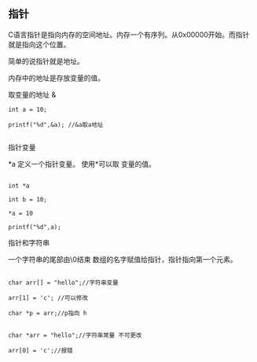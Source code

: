 
## 指针

C语言指针是指向内存的空间地址。内存一个有序列。从0x00000开始。而指针就是指向这个位置。

简单的说指针就是地址。

内存中的地址是存放变量的值。

取变量的地址 &


```
int a = 10;

printf("%d",&a); //&a取a地址 


```


指针变量

*a 定义一个指针变量。 使用\*可以取 变量的值。

```

int *a

int b = 10;

*a = 10

printf("%d",a);

```

指针和字符串

一个字符串的尾部由\0结束
数组的名字赋值给指针，指针指向第一个元素。

```

char arr[] = "hello";//字符串变量

arr[1] = 'c'; //可以修改

char *p = arr;//p指向 h


char *arr = "hello";//字符串常量 不可更改

arr[0] = 'c';//报错
```